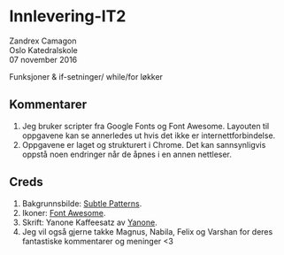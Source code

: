 # Innlevering-IT2
Zandrex Camagon   
Oslo Katedralskole   
07 november 2016  

  Funksjoner & if-setninger/ while/for løkker   

## Kommentarer
1. Jeg bruker scripter fra Google Fonts og Font Awesome. Layouten til oppgavene kan se annerledes ut hvis det ikke er internettforbindelse.
2. Oppgavene er laget og strukturert i Chrome. Det kan sannsynligvis oppstå noen endringer når de åpnes i en annen nettleser.   

## Creds
1. Bakgrunnsbilde: [Subtle Patterns](http://subtlepatterns.com/).
2. Ikoner: [Font Awesome](http://fontawesome.io/).
3. Skrift: Yanone Kaffeesatz av [Yanone](https://fonts.google.com/specimen/Yanone+Kaffeesatz).
4. Jeg vil også gjerne takke Magnus, Nabila, Felix og Varshan for deres fantastiske kommentarer og meninger <3
